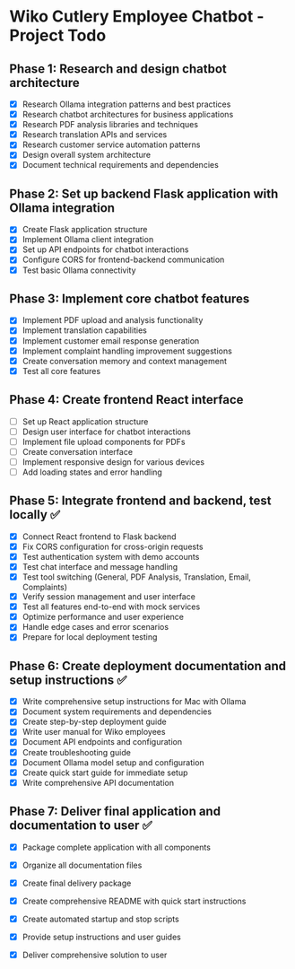 # Wiko Cutlery Employee Chatbot - Project Todo

## Phase 1: Research and design chatbot architecture
- [x] Research Ollama integration patterns and best practices
- [x] Research chatbot architectures for business applications
- [x] Research PDF analysis libraries and techniques
- [x] Research translation APIs and services
- [x] Research customer service automation patterns
- [x] Design overall system architecture
- [x] Document technical requirements and dependencies

## Phase 2: Set up backend Flask application with Ollama integration
- [x] Create Flask application structure
- [x] Implement Ollama client integration
- [x] Set up API endpoints for chatbot interactions
- [x] Configure CORS for frontend-backend communication
- [x] Test basic Ollama connectivity

## Phase 3: Implement core chatbot features
- [x] Implement PDF upload and analysis functionality
- [x] Implement translation capabilities
- [x] Implement customer email response generation
- [x] Implement complaint handling improvement suggestions
- [x] Create conversation memory and context management
- [x] Test all core features

## Phase 4: Create frontend React interface
- [ ] Set up React application structure
- [ ] Design user interface for chatbot interactions
- [ ] Implement file upload components for PDFs
- [ ] Create conversation interface
- [ ] Implement responsive design for various devices
- [ ] Add loading states and error handling

## Phase 5: Integrate frontend and backend, test locally ✅
- [x] Connect React frontend to Flask backend
- [x] Fix CORS configuration for cross-origin requests
- [x] Test authentication system with demo accounts
- [x] Test chat interface and message handling
- [x] Test tool switching (General, PDF Analysis, Translation, Email, Complaints)
- [x] Verify session management and user interface
- [x] Test all features end-to-end with mock services
- [x] Optimize performance and user experience
- [x] Handle edge cases and error scenarios
- [x] Prepare for local deployment testing

## Phase 6: Create deployment documentation and setup instructions ✅
- [x] Write comprehensive setup instructions for Mac with Ollama
- [x] Document system requirements and dependencies
- [x] Create step-by-step deployment guide
- [x] Write user manual for Wiko employees
- [x] Document API endpoints and configuration
- [x] Create troubleshooting guide
- [x] Document Ollama model setup and configuration
- [x] Create quick start guide for immediate setup
- [x] Write comprehensive API documentation

## Phase 7: Deliver final application and documentation to user ✅
- [x] Package complete application with all components
- [x] Organize all documentation files
- [x] Create final delivery package
- [x] Create comprehensive README with quick start instructions
- [x] Create automated startup and stop scripts
- [x] Provide setup instructions and user guides
- [x] Deliver comprehensive solution to user

